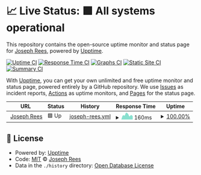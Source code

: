 # 📈 Live Status: **🟩 All systems operational**

This repository contains the open-source uptime monitor and status page for [Joseph Rees](josephre.es), powered by [Upptime](https://github.com/upptime/upptime).

[![Uptime CI](https://github.com/joeerees/upptime/workflows/Uptime%20CI/badge.svg)](https://github.com/joeerees/upptime/actions?query=workflow%3A%22Uptime+CI%22)
[![Response Time CI](https://github.com/joeerees/upptime/workflows/Response%20Time%20CI/badge.svg)](https://github.com/joeerees/upptime/actions?query=workflow%3A%22Response+Time+CI%22)
[![Graphs CI](https://github.com/joeerees/upptime/workflows/Graphs%20CI/badge.svg)](https://github.com/joeerees/upptime/actions?query=workflow%3A%22Graphs+CI%22)
[![Static Site CI](https://github.com/joeerees/upptime/workflows/Static%20Site%20CI/badge.svg)](https://github.com/joeerees/upptime/actions?query=workflow%3A%22Static+Site+CI%22)
[![Summary CI](https://github.com/joeerees/upptime/workflows/Summary%20CI/badge.svg)](https://github.com/joeerees/upptime/actions?query=workflow%3A%22Summary+CI%22)

With [Upptime](https://upptime.js.org), you can get your own unlimited and free uptime monitor and status page, powered entirely by a GitHub repository. We use [Issues](https://github.com/joeerees/upptime/issues) as incident reports, [Actions](https://github.com/joeerees/upptime/actions) as uptime monitors, and [Pages](https://status.josephre.es) for the status page.

<!--start: status pages-->
<!-- This summary is generated by Upptime (https://github.com/upptime/upptime) -->
<!-- Do not edit this manually, your changes will be overwritten -->
<!-- prettier-ignore -->
| URL | Status | History | Response Time | Uptime |
| --- | ------ | ------- | ------------- | ------ |
| <img alt="" src="https://icons.duckduckgo.com/ip3/josephrees.com.ico" height="13"> [Joseph Rees](https://josephrees.com) | 🟩 Up | [joseph-rees.yml](https://github.com/joeerees/status/commits/HEAD/history/joseph-rees.yml) | <details><summary><img alt="Response time graph" src="./graphs/joseph-rees/response-time-week.png" height="20"> 160ms</summary><br><a href="https://status.josephrees.com/history/joseph-rees"><img alt="Response time 274" src="https://img.shields.io/endpoint?url=https%3A%2F%2Fraw.githubusercontent.com%2Fjoeerees%2Fstatus%2FHEAD%2Fapi%2Fjoseph-rees%2Fresponse-time.json"></a><br><a href="https://status.josephrees.com/history/joseph-rees"><img alt="24-hour response time 225" src="https://img.shields.io/endpoint?url=https%3A%2F%2Fraw.githubusercontent.com%2Fjoeerees%2Fstatus%2FHEAD%2Fapi%2Fjoseph-rees%2Fresponse-time-day.json"></a><br><a href="https://status.josephrees.com/history/joseph-rees"><img alt="7-day response time 160" src="https://img.shields.io/endpoint?url=https%3A%2F%2Fraw.githubusercontent.com%2Fjoeerees%2Fstatus%2FHEAD%2Fapi%2Fjoseph-rees%2Fresponse-time-week.json"></a><br><a href="https://status.josephrees.com/history/joseph-rees"><img alt="30-day response time 151" src="https://img.shields.io/endpoint?url=https%3A%2F%2Fraw.githubusercontent.com%2Fjoeerees%2Fstatus%2FHEAD%2Fapi%2Fjoseph-rees%2Fresponse-time-month.json"></a><br><a href="https://status.josephrees.com/history/joseph-rees"><img alt="1-year response time 312" src="https://img.shields.io/endpoint?url=https%3A%2F%2Fraw.githubusercontent.com%2Fjoeerees%2Fstatus%2FHEAD%2Fapi%2Fjoseph-rees%2Fresponse-time-year.json"></a></details> | <details><summary><a href="https://status.josephrees.com/history/joseph-rees">100.00%</a></summary><a href="https://status.josephrees.com/history/joseph-rees"><img alt="All-time uptime 99.02%" src="https://img.shields.io/endpoint?url=https%3A%2F%2Fraw.githubusercontent.com%2Fjoeerees%2Fstatus%2FHEAD%2Fapi%2Fjoseph-rees%2Fuptime.json"></a><br><a href="https://status.josephrees.com/history/joseph-rees"><img alt="24-hour uptime 100.00%" src="https://img.shields.io/endpoint?url=https%3A%2F%2Fraw.githubusercontent.com%2Fjoeerees%2Fstatus%2FHEAD%2Fapi%2Fjoseph-rees%2Fuptime-day.json"></a><br><a href="https://status.josephrees.com/history/joseph-rees"><img alt="7-day uptime 100.00%" src="https://img.shields.io/endpoint?url=https%3A%2F%2Fraw.githubusercontent.com%2Fjoeerees%2Fstatus%2FHEAD%2Fapi%2Fjoseph-rees%2Fuptime-week.json"></a><br><a href="https://status.josephrees.com/history/joseph-rees"><img alt="30-day uptime 100.00%" src="https://img.shields.io/endpoint?url=https%3A%2F%2Fraw.githubusercontent.com%2Fjoeerees%2Fstatus%2FHEAD%2Fapi%2Fjoseph-rees%2Fuptime-month.json"></a><br><a href="https://status.josephrees.com/history/joseph-rees"><img alt="1-year uptime 97.81%" src="https://img.shields.io/endpoint?url=https%3A%2F%2Fraw.githubusercontent.com%2Fjoeerees%2Fstatus%2FHEAD%2Fapi%2Fjoseph-rees%2Fuptime-year.json"></a></details>

<!--end: status pages-->

## 📄 License

- Powered by: [Upptime](https://github.com/upptime/upptime)
- Code: [MIT](./LICENSE) © [Joseph Rees](josephre.es)
- Data in the `./history` directory: [Open Database License](https://opendatacommons.org/licenses/odbl/1-0/)
